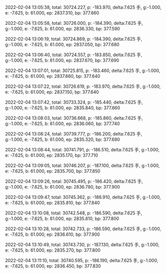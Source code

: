 2022-02-04 13:05:38, total: 30724.227, p: -183.970, delta:7.625 手, g:-1.000, e: -7.625, b: 61.000, ep: 2837.310, bp: 377.660

2022-02-04 13:05:58, total: 30726.000, p: -184.390, delta:7.625 手, g:-1.000, e: -7.625, b: 61.000, ep: 2836.330, bp: 377.590

2022-02-04 13:06:19, total: 30724.869, p: -184.390, delta:7.625 手, g:-1.000, e: -7.625, b: 61.000, ep: 2837.050, bp: 377.680

2022-02-04 13:06:40, total: 30724.557, p: -183.850, delta:7.625 手, g:-1.000, e: -7.625, b: 61.000, ep: 2837.670, bp: 377.690

2022-02-04 13:07:01, total: 30725.815, p: -183.460, delta:7.625 手, g:-1.000, e: -7.625, b: 61.000, ep: 2837.660, bp: 377.640

2022-02-04 13:07:22, total: 30726.619, p: -183.970, delta:7.625 手, g:-1.000, e: -7.625, b: 61.000, ep: 2837.150, bp: 377.640

2022-02-04 13:07:42, total: 30733.324, p: -185.440, delta:7.625 手, g:-1.000, e: -7.625, b: 61.000, ep: 2835.840, bp: 377.660

2022-02-04 13:08:03, total: 30736.668, p: -185.860, delta:7.625 手, g:-1.000, e: -7.625, b: 61.000, ep: 2836.060, bp: 377.740

2022-02-04 13:08:24, total: 30739.777, p: -186.200, delta:7.625 手, g:-1.000, e: -7.625, b: 61.000, ep: 2835.320, bp: 377.690

2022-02-04 13:08:44, total: 30741.791, p: -186.510, delta:7.625 手, g:-1.000, e: -7.625, b: 61.000, ep: 2835.170, bp: 377.710

2022-02-04 13:09:05, total: 30746.207, p: -187.100, delta:7.625 手, g:-1.000, e: -7.625, b: 61.000, ep: 2835.700, bp: 377.850

2022-02-04 13:09:26, total: 30745.495, p: -186.420, delta:7.625 手, g:-1.000, e: -7.625, b: 61.000, ep: 2836.780, bp: 377.900

2022-02-04 13:09:47, total: 30745.362, p: -186.910, delta:7.625 手, g:-1.000, e: -7.625, b: 61.000, ep: 2835.810, bp: 377.840

2022-02-04 13:10:08, total: 30742.548, p: -186.590, delta:7.625 手, g:-1.000, e: -7.625, b: 61.000, ep: 2835.810, bp: 377.800

2022-02-04 13:10:28, total: 30742.733, p: -186.590, delta:7.625 手, g:-1.000, e: -7.625, b: 61.000, ep: 2836.610, bp: 377.900

2022-02-04 13:10:49, total: 30743.730, p: -187.130, delta:7.625 手, g:-1.000, e: -7.625, b: 61.000, ep: 2835.270, bp: 377.800

2022-02-04 13:11:10, total: 30740.595, p: -186.190, delta:7.625 手, g:-1.000, e: -7.625, b: 61.000, ep: 2836.450, bp: 377.830